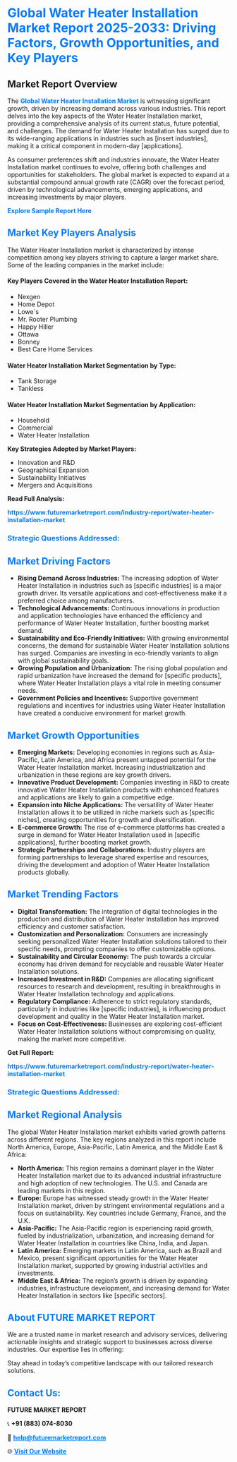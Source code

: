 <h1 style="color: #007BFF;">Global Water Heater Installation Market Report 2025-2033: Driving Factors, Growth Opportunities, and Key Players</h1>

<section id="overview">
<h2>Market Report Overview</h2>
<p>The <a href="https://www.futuremarketreport.com/industry-report/water-heater-installation-market" style="color: #007BFF; text-decoration: none;"><strong>Global Water Heater Installation Market</strong></a> is witnessing significant growth, driven by increasing demand across various industries. This report delves into the key aspects of the Water Heater Installation market, providing a comprehensive analysis of its current status, future potential, and challenges. The demand for Water Heater Installation has surged due to its wide-ranging applications in industries such as [insert industries], making it a critical component in modern-day [applications].</p>
<p>As consumer preferences shift and industries innovate, the Water Heater Installation market continues to evolve, offering both challenges and opportunities for stakeholders. The global market is expected to expand at a substantial compound annual growth rate (CAGR) over the forecast period, driven by technological advancements, emerging applications, and increasing investments by major players.</p>
</section>

<section id="overview">
<p><a href="https://www.futuremarketreport.com/request-sample/reportId=112733" style="color: #007BFF; text-decoration: none;"><strong>Explore Sample Report Here</strong></a></p>
</section>

<section id="key-players">
<h2 style="color: #007BFF;">Market Key Players Analysis</h2>
<p>The Water Heater Installation market is characterized by intense competition among key players striving to capture a larger market share. Some of the leading companies in the market include:</p>
<h4>Key Players Covered in the Water Heater Installation Report:</h4>
<ul><li>Nexgen</li><li>Home Depot</li><li>Lowe`s</li><li>Mr. Rooter Plumbing</li><li>Happy Hiller</li><li>Ottawa</li><li>Bonney</li><li>Best Care Home Services</li></ul>
<h4>Water Heater Installation Market Segmentation by Type:</h4>
<ul><li>Tank Storage</li><li>Tankless</li></ul>

<h4>Water Heater Installation Market Segmentation by Application:</h4>
<ul><li>Household</li><li>Commercial</li><li>Water Heater Installation</li></ul>
<p><strong>Key Strategies Adopted by Market Players:</strong></p>
<ul>
<li>Innovation and R&D</li>
<li>Geographical Expansion</li>
<li>Sustainability Initiatives</li>
<li>Mergers and Acquisitions</li>
</ul>
</section>

<section>
<p><strong>Read Full Analysis: </strong></p><a href="https://www.futuremarketreport.com/industry-report/water-heater-installation-market" style="color: #007BFF; text-decoration: none;"><strong>https://www.futuremarketreport.com/industry-report/water-heater-installation-market</strong></a>
<h3 style="color: #007BFF;">Strategic Questions Addressed:</h3>
</section>

<section id="driving-factors">
<h2 style="color: #007BFF;">Market Driving Factors</h2>
<ul>
<li><strong>Rising Demand Across Industries:</strong> The increasing adoption of Water Heater Installation in industries such as [specific industries] is a major growth driver. Its versatile applications and cost-effectiveness make it a preferred choice among manufacturers.</li>
<li><strong>Technological Advancements:</strong> Continuous innovations in production and application technologies have enhanced the efficiency and performance of Water Heater Installation, further boosting market demand.</li>
<li><strong>Sustainability and Eco-Friendly Initiatives:</strong> With growing environmental concerns, the demand for sustainable Water Heater Installation solutions has surged. Companies are investing in eco-friendly variants to align with global sustainability goals.</li>
<li><strong>Growing Population and Urbanization:</strong> The rising global population and rapid urbanization have increased the demand for [specific products], where Water Heater Installation plays a vital role in meeting consumer needs.</li>
<li><strong>Government Policies and Incentives:</strong> Supportive government regulations and incentives for industries using Water Heater Installation have created a conducive environment for market growth.</li>
</ul>
</section>

<section id="growth-opportunities">
<h2 style="color: #007BFF;">Market Growth Opportunities</h2>
<ul>
<li><strong>Emerging Markets:</strong> Developing economies in regions such as Asia-Pacific, Latin America, and Africa present untapped potential for the Water Heater Installation market. Increasing industrialization and urbanization in these regions are key growth drivers.</li>
<li><strong>Innovative Product Development:</strong> Companies investing in R&D to create innovative Water Heater Installation products with enhanced features and applications are likely to gain a competitive edge.</li>
<li><strong>Expansion into Niche Applications:</strong> The versatility of Water Heater Installation allows it to be utilized in niche markets such as [specific niches], creating opportunities for growth and diversification.</li>
<li><strong>E-commerce Growth:</strong> The rise of e-commerce platforms has created a surge in demand for Water Heater Installation used in [specific applications], further boosting market growth.</li>
<li><strong>Strategic Partnerships and Collaborations:</strong> Industry players are forming partnerships to leverage shared expertise and resources, driving the development and adoption of Water Heater Installation products globally.</li>
</ul>
</section>

<section id="trending-factors">
<h2 style="color: #007BFF;">Market Trending Factors</h2>
<ul>
<li><strong>Digital Transformation:</strong> The integration of digital technologies in the production and distribution of Water Heater Installation has improved efficiency and customer satisfaction.</li>
<li><strong>Customization and Personalization:</strong> Consumers are increasingly seeking personalized Water Heater Installation solutions tailored to their specific needs, prompting companies to offer customizable options.</li>
<li><strong>Sustainability and Circular Economy:</strong> The push towards a circular economy has driven demand for recyclable and reusable Water Heater Installation solutions.</li>
<li><strong>Increased Investment in R&D:</strong> Companies are allocating significant resources to research and development, resulting in breakthroughs in Water Heater Installation technology and applications.</li>
<li><strong>Regulatory Compliance:</strong> Adherence to strict regulatory standards, particularly in industries like [specific industries], is influencing product development and quality in the Water Heater Installation market.</li>
<li><strong>Focus on Cost-Effectiveness:</strong> Businesses are exploring cost-efficient Water Heater Installation solutions without compromising on quality, making the market more competitive.</li>
</ul>
</section>

<section>
<p><strong>Get Full Report: </strong></p><a href="https://www.futuremarketreport.com/industry-report/water-heater-installation-market" style="color: #007BFF; text-decoration: none;"><strong>https://www.futuremarketreport.com/industry-report/water-heater-installation-market</strong></a>
<h3 style="color: #007BFF;">Strategic Questions Addressed:</h3>
</section>


<section id="regional-analysis">
<h2 style="color: #007BFF;">Market Regional Analysis</h2>
<p>The global Water Heater Installation market exhibits varied growth patterns across different regions. The key regions analyzed in this report include North America, Europe, Asia-Pacific, Latin America, and the Middle East & Africa:</p>
<ul>
<li><strong>North America:</strong> This region remains a dominant player in the Water Heater Installation market due to its advanced industrial infrastructure and high adoption of new technologies. The U.S. and Canada are leading markets in this region.</li>
<li><strong>Europe:</strong> Europe has witnessed steady growth in the Water Heater Installation market, driven by stringent environmental regulations and a focus on sustainability. Key countries include Germany, France, and the U.K.</li>
<li><strong>Asia-Pacific:</strong> The Asia-Pacific region is experiencing rapid growth, fueled by industrialization, urbanization, and increasing demand for Water Heater Installation in countries like China, India, and Japan.</li>
<li><strong>Latin America:</strong> Emerging markets in Latin America, such as Brazil and Mexico, present significant opportunities for the Water Heater Installation market, supported by growing industrial activities and investments.</li>
<li><strong>Middle East & Africa:</strong> The region’s growth is driven by expanding industries, infrastructure development, and increasing demand for Water Heater Installation in sectors like [specific sectors].</li>
</ul>
</section>

<footer>
<h2 style="color: #007BFF;">About FUTURE MARKET REPORT</h2>
<p>We are a trusted name in market research and advisory services, delivering actionable insights and strategic support to businesses across diverse industries. Our expertise lies in offering:</p>

<p>Stay ahead in today’s competitive landscape with our tailored research solutions.</p>

<h2 style="color: #007BFF;">Contact Us:</h2>
<p><strong>FUTURE MARKET REPORT</strong></p>
<p>📞 <strong>+91 (883) 074-8030</strong></p>
<p>📧 <strong><a href="mailto:help@futuremarketreport.com" style="color: #007BFF;">help@futuremarketreport.com</a></strong></p>
<p>🌐 <strong><a href="https://www.futuremarketreport.com/" style="color: #007BFF;">Visit Our Website</a></strong></p>
</footer>